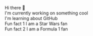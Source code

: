 <!DOCTYPEhtml>
<html>
  
Hi there 👋<br>
I'm currently working on something cool<br>
I'm learning about GitHub<br>
Fun fact 1 I am a Star Wars fan<br>
Fun fact 2 I am a Formula 1 fan

</html>
